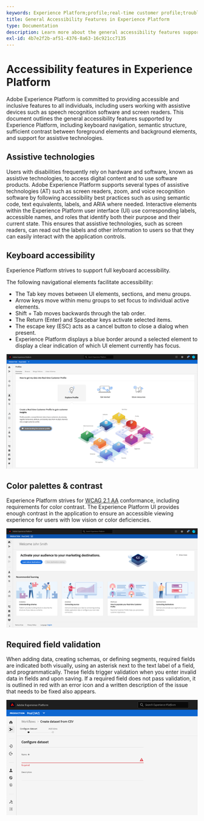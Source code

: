 ```yaml
---
keywords: Experience Platform;profile;real-time customer profile;troubleshooting;API;unified profile;Unified Profile;unified;Profile;rtcp;XDM graphs
title: General Accessibility Features in Experience Platform
type: Documentation
description: Learn more about the general accessibility features supported by Adobe Experience Platform, including keyboard navigation, color palettes and contrast, and assistive technology support.
exl-id: 4b7e2f2b-af51-4376-8a63-16c921cc7135
---
```

# Accessibility features in Experience Platform

Adobe Experience Platform is committed to providing accessible and inclusive features to all individuals, including users working with assistive devices such as speech recognition software and screen readers. This document outlines the general accessibility features supported by Experience Platform, including keyboard navigation, semantic structure, sufficient contrast between foreground elements and background elements, and support for assistive technologies.

## Assistive technologies

Users with disabilities frequently rely on hardware and software, known as assistive technologies, to access digital content and to use software products. Adobe Experience Platform supports several types of assistive technologies (AT) such as screen readers, zoom, and voice recognition software by following accessibility best practices such as using semantic code, text equivalents, labels, and ARIA where needed. Interactive elements within the Experience Platform user interface (UI) use corresponding labels, accessible names, and roles that identify both their purpose and their current state. This ensures that assistive technologies, such as screen readers, can read out the labels and other information to users so that they can easily interact with the application controls.

## Keyboard accessibility

Experience Platform strives to support full keyboard accessibility.

The following navigational elements facilitate accessibility: 
* The Tab key moves between UI elements, sections, and menu groups.
* Arrow keys move within menu groups to set focus to individual active elements. 
* Shift + Tab moves backwards through the tab order. 
* The Return (Enter) and Spacebar keys activate selected items. 
* The escape key (ESC) acts as a cancel button to close a dialog when present.
* Experience Platform displays a blue border around a selected element to display a clear indication of which UI element currently has focus. 

![A blue border appearing around a selected element to indicate that focus is applied.](images/profile-overview-tab.png)

## Color palettes & contrast

Experience Platform strives for [WCAG 2.1 AA](https://www.w3.org/TR/WCAG/) conformance, including requirements for color contrast. The Experience Platform UI provides enough contrast in the application to ensure an accessible viewing experience for users with low vision or color deficiencies.

![The color palette and contrast present on the homepage of the Experience Platform UI.](images/homepage.png)

## Required field validation

When adding data, creating schemas, or defining segments, required fields are indicated both visually, using an asterisk next to the text label of a field, and programmatically. These fields trigger validation when you enter invalid data in fields and upon saving. If a required field does not pass validation, it is outlined in red with an error icon and a written description of the issue that needs to be fixed also appears.

![A close up of a required field that has not passed validation. The field appears in red and an error icon is present.](images/field-validation.png)
